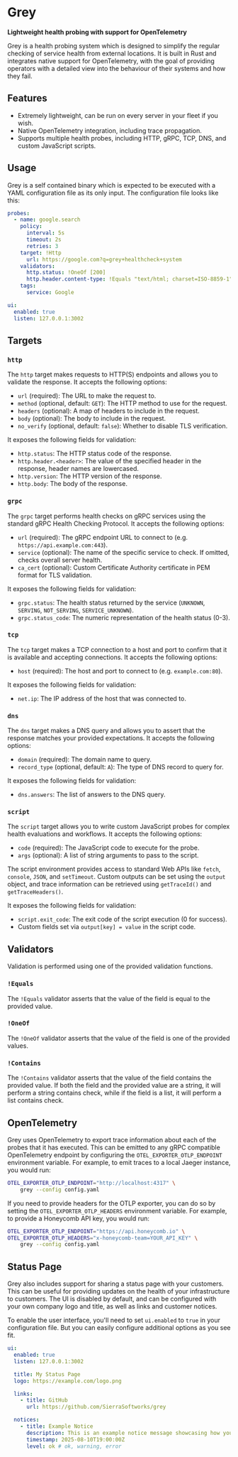 # Grey
**Lightweight health probing with support for OpenTelemetry**

Grey is a health probing system which is designed to simplify the regular
checking of service health from external locations. It is built in Rust
and integrates native support for OpenTelemetry, with the goal of providing
operators with a detailed view into the behaviour of their systems and how
they fail.

## Features
- Extremely lightweight, can be run on every server in your fleet if you wish.
- Native OpenTelemetry integration, including trace propagation.
- Supports multiple health probes, including HTTP, gRPC, TCP, DNS, and custom JavaScript scripts.

## Usage
Grey is a self contained binary which is expected to be executed with a YAML
configuration file as its only input. The configuration file looks like this:

```yaml
probes:
  - name: google.search
    policy:
      interval: 5s
      timeout: 2s
      retries: 3
    target: !Http
      url: https://google.com?q=grey+healthcheck+system
    validators:
      http.status: !OneOf [200]
      http.header.content-type: !Equals "text/html; charset=ISO-8859-1"
    tags:
      service: Google

ui:
  enabled: true
  listen: 127.0.0.1:3002
```

## Targets

### `http`
The `http` target makes requests to HTTP(S) endpoints and allows you to validate
the response. It accepts the following options:

- `url` (required): The URL to make the request to.
- `method` (optional, default: `GET`): The HTTP method to use for the request.
- `headers` (optional): A map of headers to include in the request.
- `body` (optional): The body to include in the request.
- `no_verify` (optional, default: `false`): Whether to disable TLS verification.

It exposes the following fields for validation:

- `http.status`: The HTTP status code of the response.
- `http.header.<header>`: The value of the specified header in the response, header names are lowercased.
- `http.version`: The HTTP version of the response.
- `http.body`: The body of the response.

### `grpc`
The `grpc` target performs health checks on gRPC services using the standard
gRPC Health Checking Protocol. It accepts the following options:

- `url` (required): The gRPC endpoint URL to connect to (e.g. `https://api.example.com:443`).
- `service` (optional): The name of the specific service to check. If omitted, checks overall server health.
- `ca_cert` (optional): Custom Certificate Authority certificate in PEM format for TLS validation.

It exposes the following fields for validation:

- `grpc.status`: The health status returned by the service (`UNKNOWN`, `SERVING`, `NOT_SERVING`, `SERVICE_UNKNOWN`).
- `grpc.status_code`: The numeric representation of the health status (0-3).

### `tcp`
The `tcp` target makes a TCP connection to a host and port to confirm that it
is available and accepting connections. It accepts the following options:

- `host` (required): The host and port to connect to (e.g. `example.com:80`).

It exposes the following fields for validation:

- `net.ip`: The IP address of the host that was connected to.

### `dns`
The `dns` target makes a DNS query and allows you to assert that the response
matches your provided expectations. It accepts the following options:

- `domain` (required): The domain name to query.
- `record_type` (optional, default: `A`): The type of DNS record to query for.

It exposes the following fields for validation:

- `dns.answers`: The list of answers to the DNS query.

### `script`
The `script` target allows you to write custom JavaScript probes for complex health
evaluations and workflows. It accepts the following options:

- `code` (required): The JavaScript code to execute for the probe.
- `args` (optional): A list of string arguments to pass to the script.

The script environment provides access to standard Web APIs like `fetch`, `console`, 
`JSON`, and `setTimeout`. Custom outputs can be set using the `output` object, and
trace information can be retrieved using `getTraceId()` and `getTraceHeaders()`.

It exposes the following fields for validation:

- `script.exit_code`: The exit code of the script execution (0 for success).
- Custom fields set via `output[key] = value` in the script code.

## Validators
Validation is performed using one of the provided validation functions.

### `!Equals`
The `!Equals` validator asserts that the value of the field is equal to the
provided value.

### `!OneOf`
The `!OneOf` validator asserts that the value of the field is one of the
provided values.

### `!Contains`
The `!Contains` validator asserts that the value of the field contains the
provided value. If both the field and the provided value are a string, it will
perform a string contains check, while if the field is a list, it will perform
a list contains check.

## OpenTelemetry
Grey uses OpenTelemetry to export trace information about each of the probes that
it has executed. This can be emitted to any gRPC compatible OpenTelemetry endpoint
by configuring the `OTEL_EXPORTER_OTLP_ENDPOINT` environment variable. For example,
to emit traces to a local Jaeger instance, you would run:

```bash
OTEL_EXPORTER_OTLP_ENDPOINT="http://localhost:4317" \
    grey --config config.yaml
```

If you need to provide headers for the OTLP exporter, you can do so by setting the
`OTEL_EXPORTER_OTLP_HEADERS` environment variable. For example, to provide a Honeycomb
API key, you would run:

```bash
OTEL_EXPORTER_OTLP_ENDPOINT="https://api.honeycomb.io" \
OTEL_EXPORTER_OTLP_HEADERS="x-honeycomb-team=YOUR_API_KEY" \
    grey --config config.yaml
```

## Status Page
Grey also includes support for sharing a status page with your customers. This can be
useful for providing updates on the health of your infrastructure to customers. The UI
is disabled by default, and can be configured with your own company logo and title, as
well as links and customer notices.

To enable the user interface, you'll need to set `ui.enabled` to `true` in your
configuration file. But you can easily configure additional options as you see fit.

```yaml
ui:
  enabled: true
  listen: 127.0.0.1:3002

  title: My Status Page
  logo: https://example.com/logo.png

  links:
    - title: GitHub
      url: https://github.com/SierraSoftworks/grey

  notices:
    - title: Example Notice
      description: This is an example notice message showcasing how you can alert users to something happening on your platform.
      timestamp: 2025-08-10T19:00:00Z
      level: ok # ok, warning, error
```
